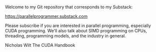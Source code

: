 Welcome to my Git repository that corresponds to my Substack:

https://parallelprogrammer.substack.com

Please subscribe if you are interested in parallel programming, especially CUDA programming.
We'll also talk about SIMD programming on CPUs, threading, programming models, and the industry in general.

Nicholas Wilt
The CUDA Handbook
